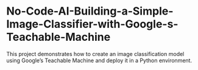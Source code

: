 # No-Code-AI-Building-a-Simple-Image-Classifier-with-Google-s-Teachable-Machine
This project demonstrates how to create an image classification model using Google’s Teachable Machine and deploy it in a Python environment. 

